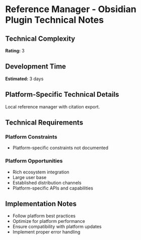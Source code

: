 # Reference Manager - Obsidian Plugin Technical Notes

## Technical Complexity
**Rating:** 3

## Development Time
**Estimated:** 3 days

## Platform-Specific Technical Details
Local reference manager with citation export.

## Technical Requirements

### Platform Constraints
- Platform-specific constraints not documented

### Platform Opportunities
- Rich ecosystem integration
- Large user base
- Established distribution channels
- Platform-specific APIs and capabilities

## Implementation Notes
- Follow platform best practices
- Optimize for platform performance
- Ensure compatibility with platform updates
- Implement proper error handling
